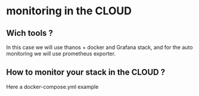 # monitoring in the CLOUD

## Wich tools ?
In this case we will use thanos + docker and  Grafana stack, and for the auto monitoring we will use prometheus exporter.

## How to monitor your stack in the CLOUD ? 

Here a docker-compose.yml example
